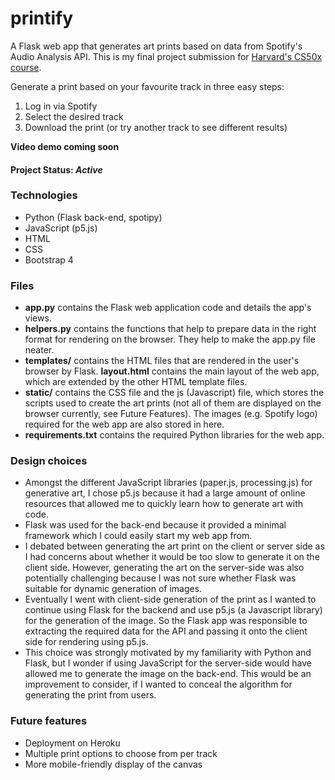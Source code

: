 # printify
A Flask web app that generates art prints based on data from Spotify's Audio Analysis API. 
This is my final project submission for [Harvard's CS50x course](https://cs50.harvard.edu/x/2021/). <br>

Generate a print based on your favourite track in three easy steps:
1. Log in via Spotify
2. Select the desired track
3. Download the print (or try another track to see different results)

**Video demo coming soon**

#### Project Status: _Active_

### Technologies
* Python (Flask back-end, spotipy)
* JavaScript (p5.js)
* HTML
* CSS
* Bootstrap 4

### Files
* **app.py** contains the Flask web application code and details the app's views.
* **helpers.py** contains the functions that help to prepare data in the right format for rendering on the browser.
They help to make the app.py file neater.
* **templates/** contains the HTML files that are rendered in the user's browser by Flask. 
**layout.html** contains the main layout of the web app, which are extended by the other HTML template files.
* **static/** contains the CSS file and the js (Javascript) file, which stores the scripts
used to create the art prints (not all of them are displayed on the browser currently, see Future Features). The images (e.g. Spotify logo) required for the web app are also stored in here.
* **requirements.txt** contains the required Python libraries for the web app.


### Design choices
* Amongst the different JavaScript libraries (paper.js, processing.js) for generative art, I chose p5.js because it had 
a large amount of online resources that allowed me to quickly learn how to generate art with code.
* Flask was used for the back-end because it provided a minimal framework which I could easily start my web app from.
* I debated between generating the art print on the client or server side as I had concerns about whether it would 
be too slow to generate it on the client side. However, generating the art on the server-side was also
potentially challenging because I was not sure whether Flask was suitable for dynamic generation of images.
* Eventually I went with client-side generation of the print as I wanted to continue using Flask for the backend and 
use p5.js (a Javascript library) for the generation of the image. So the Flask app was responsible to extracting the 
required data for the API and passing it onto the client side for rendering using p5.js.
* This choice was strongly motivated by my familiarity with Python and Flask, but I wonder 
if using JavaScript for the server-side would have allowed me to generate the image on the back-end.
This would be an improvement to consider, if I wanted to conceal the algorithm for generating the print from users.



### Future features
* Deployment on Heroku
* Multiple print options to choose from per track
* More mobile-friendly display of the canvas
